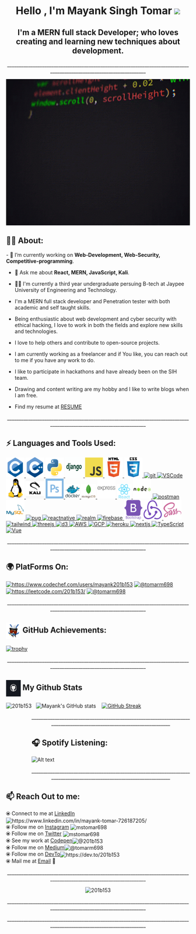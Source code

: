 <h1 align="center" font-size=40>Hello , I'm <strong>Mayank Singh Tomar</strong> <strong><img src="https://media.giphy.com/media/hvRJCLFzcasrR4ia7z/giphy.gif" width="35"></strong></h1>
<h2 align="center">I'm a<strong> MERN full stack Developer</strong>; who loves creating and learning new techniques about development.</h2>

<p align="center"> _______________________________________________________________________________________________________________________ </p>


<img align="center" alt="Coding" width="1000" height="400" src="code.gif">

<br>

## 🤵‍♂️ About:
<p align="left" font size="36">
- 🌱 I’m currently working on <strong>Web-Development, Web-Security, Competitive-programming</strong>.

- 💬 Ask me about **React, MERN, JavaScript, Kali**.

- 🧑‍🎓 I'm currently a third year undergraduate persuing B-tech at Jaypee University of Engineering and Technology.

- I'm a MERN full stack developer and Penetration tester with both academic and self taught skills.

- Being enthusiastic about web development and cyber security with ethical hacking, I love to work in both the fields and explore new skills and technologies.

- I love to help others and contribute to open-source projects.
- I am currently working as a freelancer and if You like, you can reach out to me if you have any work to do.

- I like to participate in hackathons and have already been on the SIH team.

- Drawing and content writing are my hobby and I like to write blogs when I am free.

- Find my resume at <a href="https://drive.google.com/file/d/11kJVy000EROmZVnMPgvLky6--rDXFIO8/view" >RESUME</a>
<p align="center"> _______________________________________________________________________________________________________________________ </p>

## ⚡ Languages and Tools Used:
<p align="left">
<a href="https://www.cprogramming.com/" target="_blank" rel="noreferrer"> <img src="https://raw.githubusercontent.com/devicons/devicon/master/icons/c/c-original.svg" alt="c" height="55" width="50"/> </a>
<a href="https://www.w3schools.com/cpp/" target="_blank" rel="noreferrer"> <img src="https://raw.githubusercontent.com/devicons/devicon/master/icons/cplusplus/cplusplus-original.svg" alt="cplusplus" height="55" width="50"/> </a>
<a href="https://www.python.org" target="_blank" rel="noreferrer"> <img src="https://raw.githubusercontent.com/devicons/devicon/master/icons/python/python-original.svg" alt="python" height="55" width="50"/> </a>
<a href="https://www.djangoproject.com/" target="_blank" rel="noreferrer"> <img src="django.gif" alt="django" height="55" width="50"/> </a>
<a href="https://developer.mozilla.org/en-US/docs/Web/JavaScript" target="_blank" rel="noreferrer"> <img src="https://raw.githubusercontent.com/devicons/devicon/master/icons/javascript/javascript-original.svg" alt="javascript" height="55" width="50"/> </a>
<a href="https://www.w3.org/html/" target="_blank" rel="noreferrer"> <img src="https://raw.githubusercontent.com/devicons/devicon/master/icons/html5/html5-original-wordmark.svg" alt="html5" height="55" width="50"/> </a>
<a href="https://www.w3schools.com/css/" target="_blank" rel="noreferrer"> <img src="https://raw.githubusercontent.com/devicons/devicon/master/icons/css3/css3-original-wordmark.svg" alt="css3" height="55" width="50"/> </a>
<a href="https://git-scm.com/" target="_blank" rel="noreferrer"> <img src="https://www.vectorlogo.zone/logos/git-scm/git-scm-icon.svg" alt="git" height="55" width="50"/> </a>
<a href="https://www.vscode.org/" target="_blank" rel="noreferrer"> <img src="https://www.vectorlogo.zone/logos/visualstudio_code/visualstudio_code-ar21.svg" alt="VSCode" height="55" width="50"/> </a>
<a href="https://www.linux.org/" target="_blank" rel="noreferrer"> <img src="https://raw.githubusercontent.com/devicons/devicon/master/icons/linux/linux-original.svg" alt="linux" height="55" width="50"/> </a>
<a href="https://www.Kali.org/" target="_blank" rel="noreferrer"> <img src="flat,750x,075,f-pad,750x1000,f8f8f8.u2.jpg" alt="linux" height="55" width="50"/> </a>
<a href="https://www.photoshop.com/en" target="_blank" rel="noreferrer"> <img src="https://raw.githubusercontent.com/devicons/devicon/master/icons/photoshop/photoshop-line.svg" alt="photoshop" height="55" width="50"/> </a>
<a href="https://www.docker.com/" target="_blank" rel="noreferrer"> <img src="https://raw.githubusercontent.com/devicons/devicon/master/icons/docker/docker-original-wordmark.svg" alt="docker" width="40" height="40"/> </a>
<a href="https://www.mongodb.com/" target="_blank" rel="noreferrer"> <img src="https://raw.githubusercontent.com/devicons/devicon/master/icons/mongodb/mongodb-original-wordmark.svg" alt="mongodb" width="40" height="40"/> </a>
<a href="https://expressjs.com" target="_blank" rel="noreferrer"> <img src="https://raw.githubusercontent.com/devicons/devicon/master/icons/express/express-original-wordmark.svg" alt="express" height="55" width="50"/> </a>
<a href="https://reactjs.org/" target="_blank" rel="noreferrer"> <img src="https://raw.githubusercontent.com/devicons/devicon/master/icons/react/react-original-wordmark.svg" alt="react" width="40" height="40"/> </a>
<a href="https://nodejs.org" target="_blank" rel="noreferrer"> <img src="https://raw.githubusercontent.com/devicons/devicon/master/icons/nodejs/nodejs-original-wordmark.svg" alt="nodejs" height="55" width="50"/> </a>
<a href="https://postman.com" target="_blank" rel="noreferrer"> <img src="https://www.vectorlogo.zone/logos/getpostman/getpostman-icon.svg" alt="postman" height="55" width="50"/> </a> 
<a href="https://www.mysql.com/" target="_blank" rel="noreferrer"> <img src="https://raw.githubusercontent.com/devicons/devicon/master/icons/mysql/mysql-original-wordmark.svg" alt="mysql" height="55" width="50"/> </a>
<a href="https://pugjs.org" target="_blank" rel="noreferrer"> <img src="https://cdn.worldvectorlogo.com/logos/pug.svg" alt="pug" height="55" width="50"/> </a>
<a href="https://reactnative.dev/" target="_blank" rel="noreferrer"> <img src="https://reactnative.dev/img/header_logo.svg" alt="reactnative" height="55" width="50"/> </a>
<a href="https://realm.io/" target="_blank" rel="noreferrer"> <img src="https://raw.githubusercontent.com/bestofjs/bestofjs-webui/8665e8c267a0215f3159df28b33c365198101df5/public/logos/realm.svg" alt="realm" height="55" width="50"/> </a>
<a href="https://firebase.google.com/" target="_blank" rel="noreferrer"> <img src="https://www.vectorlogo.zone/logos/firebase/firebase-icon.svg" alt="firebase" height="55" width="50"/> </a>
<a href="https://getbootstrap.com" target="_blank" rel="noreferrer"><img src="https://raw.githubusercontent.com/devicons/devicon/master/icons/bootstrap/bootstrap-plain-wordmark.svg" alt="bootstrap" height="55" width="50"/> </a>
<a href="https://redux.js.org" target="_blank" rel="noreferrer"> <img src="https://raw.githubusercontent.com/devicons/devicon/master/icons/redux/redux-original.svg" alt="redux" height="55" width="50"/> </a>
<a href="https://sass-lang.com" target="_blank" rel="noreferrer"> <img src="https://raw.githubusercontent.com/devicons/devicon/master/icons/sass/sass-original.svg" alt="sass" height="55" width="50"/> </a>
<a href="https://tailwindcss.com/" target="_blank" rel="noreferrer"> <img src="https://www.vectorlogo.zone/logos/tailwindcss/tailwindcss-icon.svg" alt="tailwind" height="55" width="50"/> </a>
<a href="https://Threejs.com/" target="_blank" rel="noreferrer"> <img src="https://upload.vectorlogo.zone/logos/threejs/images/3453d6aa-b9c2-48b3-b2c1-97aa80b5525e.svg" alt="threejs" height="55" width="50"/> </a>
<a href="https://D3.com/" target="_blank" rel="noreferrer"> <img src="https://www.vectorlogo.zone/logos/d3js/d3js-ar21.svg" alt="d3" height="55" width="50"/> </a>
<a href="https://aws.amazon.com/console/" target="_blank" rel="noreferrer"> <img src="https://www.vectorlogo.zone/logos/amazon_awslambda/amazon_awslambda-icon.svg" alt="AWS" height="55" width="50"/> </a>
<a href="https://cloud.google.com/" target="_blank" rel="noreferrer"> <img src="https://www.vectorlogo.zone/logos/google_cloud/google_cloud-icon.svg" alt="GCP" height="55" width="50"/> </a>
<a href="https://heruko.com/" target="_blank" rel="noreferrer"> <img src="https://www.vectorlogo.zone/logos/heroku/heroku-icon.svg" alt="heroku" height="55" width="50"/> </a>
<a href="https://nextjs.com/" target="_blank" rel="noreferrer"> <img src="https://upload.vectorlogo.zone/logos/nextjs/images/60eff509-53dd-4280-92e7-7318fa02e934.svg" alt="nextjs" height="55" width="50"/> </a>
<a href="https://typescript.com/" target="_blank" rel="noreferrer"> <img src="https://www.vectorlogo.zone/logos/typescriptlang/typescriptlang-icon.svg" alt="TypeScript" height="55" width="50"/> </a>
<a href="https://vue.com/" target="_blank" rel="noreferrer"> <img src="https://www.vectorlogo.zone/logos/vuejs/vuejs-icon.svg" alt="Vue" height="55" width="50"/> </a>
</p>
<p align="center"> _______________________________________________________________________________________________________________________ </p>

## 🌍 PlatForms On:
<a href="https://www.codechef.com/users/https://www.codechef.com/users/mayank201b153" target="blank"><img align="center" src="https://cdn.jsdelivr.net/npm/simple-icons@3.1.0/icons/codechef.svg" alt="https://www.codechef.com/users/mayank201b153" height="55" width="50"/></a>
<a href="https://www.hackerrank.com/@tomarm698" target="blank"><img align="center" src="https://raw.githubusercontent.com/rahuldkjain/github-profile-readme-generator/master/src/images/icons/Social/hackerrank.svg" alt="@tomarm698" height="55" width="50" /></a>
<a href="https://www.leetcode.com/https://leetcode.com/201b153/" target="blank"><img align="center" src="https://raw.githubusercontent.com/rahuldkjain/github-profile-readme-generator/master/src/images/icons/Social/leet-code.svg" alt="https://leetcode.com/201b153/" height="55" width="50" /></a>
<a href="https://www.hackerearth.com/@tomarm698" target="blank"><img align="center" src="https://raw.githubusercontent.com/rahuldkjain/github-profile-readme-generator/master/src/images/icons/Social/hackerearth.svg" alt="@tomarm698" height="55" width="50"/></a>
</p>
<p align="center"> _______________________________________________________________________________________________________________________ </p>

## <img align="center" src="991ea426-62e2-4d81-a9fa-1e5d123dc0ad.gif" alt="Github-Stats" height="45" width="40" /> GitHub Achievements:
[![trophy](https://github-profile-trophy.vercel.app/?username=201b153&no-frame=true)](https://github.com/201b153/github-profile-trophy)
<p align="center"> _______________________________________________________________________________________________________________________ </p>

## <img align="center" src="github-cat.gif" alt="Github-Stats" height="45" width="40" /> My Github Stats
<img align="left" src="https://github-readme-stats.vercel.app/api/top-langs/?username=201b153&layout=compact&theme=vision-friendly-dark" height="198" alt="201b153" /> &nbsp;&nbsp;
![Mayank's GitHub stats](https://github-readme-stats.vercel.app/api?username=201b153&show_icons=true&theme=dark) &nbsp;&nbsp;
[![GitHub Streak](https://github-readme-streak-stats.herokuapp.com/?user=201b153&theme=neon-dark)](https://git.io/streak-stats) &nbsp;
<p align="center"> _______________________________________________________________________________________________________________________ </p>

## 🎧 Spotify Listening:
![Alt text](https://spotify-recently-played-readme.vercel.app/api?user=1bu9rwn35f8z1tuehcub90pln&count=1)
<p align="center"> _______________________________________________________________________________________________________________________ </p>

## 📫 Reach Out to me:
⦿ Connect to me at [LinkedIn](https://www.linkedin.com/in/mayank-tomar-726187205/) <img align="center" src="https://raw.githubusercontent.com/rahuldkjain/github-profile-readme-generator/master/src/images/icons/Social/linked-in-alt.svg" alt="https://www.linkedin.com/in/mayank-tomar-726187205/" height="15" width="18" /> <br>
⦿ Follow me on [Instagram](https://www.instagram.com/mstomar698) <img align="center" src="https://raw.githubusercontent.com/rahuldkjain/github-profile-readme-generator/master/src/images/icons/Social/instagram.svg" alt="mstomar698" height="15" width="18" /> <br>
⦿ Follow me on [Twitter](https://twitter.com/tomarm698) <img align="center" src="https://raw.githubusercontent.com/rahuldkjain/github-profile-readme-generator/master/src/images/icons/Social/twitter.svg" alt="mstomar698" height="15" width="18" /> <br>
⦿ See my work at [Codepen](https://codepen.io/@201b153)<img align="center" src="https://raw.githubusercontent.com/rahuldkjain/github-profile-readme-generator/master/src/images/icons/Social/codepen.svg" alt="@201b153" height="15" width="18" /> <br>
⦿ Follow me on [Medium](https://medium.com/@tomarm698)<img align="center" src="https://raw.githubusercontent.com/rahuldkjain/github-profile-readme-generator/master/src/images/icons/Social/medium.svg" alt="@tomarm698" height="15" width="18" /> <br>
⦿ Follow me on [DevTo](https://dev.to/https://dev.to/201b153)<img align="center" src="https://raw.githubusercontent.com/rahuldkjain/github-profile-readme-generator/master/src/images/icons/Social/devto.svg" alt="https://dev.to/201b153" height="15" width="18" /> <br>
⦿ Mail me at [Email](mailto:tomarm698@gmail.com) 💌 <br>
<p align="center"> _______________________________________________________________________________________________________________________ </p>
<p align="center" > <img src="https://komarev.com/ghpvc/?username=201b153&label=Profile%20views&color=0e75b6&style=flat" height="55" width="120" alt="201b153" /> </p>
<p align="center"> _______________________________________________________________________________________________________________________ </p>
<p align="center"> _______________________________________________________________________________________________________________________ </p>
